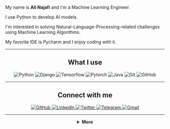 My name is **Ali Najafi** and I'm a Machine Learning Engineer.

I use Python to develop AI models.

I'm interested in solving Natural-Language-Processing-related challenges using Machine Learning Algorithms.

My favorite IDE is Pycharm and I enjoy coding with it.

---

<h2 align="center">What I use</h2>

<p align="center">
    <img src="https://img.shields.io/badge/-PYTHON-777BB4?style=for-the-badge&logo=python&logoColor=white" alt="Python">
    <img src="https://img.shields.io/badge/-DJANGO-007BB4?style=for-the-badge&logo=django&logoColor=white" alt="Django">
    <img src="https://img.shields.io/badge/-TENSORFLOW-e67e22?style=for-the-badge&logo=tensorflow&logoColor=white" alt="Tensorflow">
    <img src="https://img.shields.io/badge/-PYTORCH-34495e?style=for-the-badge&logo=pytorch&logoColor=white" alt="Pytorch">
    <img src="https://img.shields.io/badge/-Java-005900?style=for-the-badge&logo=java&logoColor=white" alt="Java">
    <img src="https://img.shields.io/badge/-Git-F05032?style=for-the-badge&logo=git&logoColor=white" alt="Git">
    <img src="https://img.shields.io/badge/-Github-181717?style=for-the-badge&logo=github&logoColor=white" alt="GitHub">
    
</p>


---

<h2 align="center">Connect with me</h2>

<p align="center">
    <a href="https://github.com/alinajafi1998" target="_blank">
        <img src="https://img.shields.io/badge/-Github-181717?&logo=github&logoColor=white&style=for-the-badge" alt="GitHub">
    </a>
    <a href="https://www.linkedin.com/in/najafi-ali1998/" target="_blank">
        <img src="https://img.shields.io/badge/-LinkedIn-0077B5?logo=linkedin&logoColor=white&style=for-the-badge" alt="LinkedIn">
    </a>
    <a href="https://twitter.com/CoderLone" target="_blank">
        <img src="https://img.shields.io/badge/-Twitter-1da1f2?logo=twitter&logoColor=white&style=for-the-badge" alt="Twitter">
    </a>
    <a href="https://t.me/TheLoneCoder" target="_blank">
        <img src="https://img.shields.io/badge/-Telegram-2CA5E0?logo=telegram&logoColor=white&style=for-the-badge" alt="Telegram">
    </a>
    <a href="mailto:najafi1998ali@gmail.com" target="_blank">
        <img src="https://img.shields.io/badge/-Gmail-D14836?logo=gmail&logoColor=white&style=for-the-badge" alt="Gmail">
    </a>
</p>

---

<details align="center">
    <summary>
        <b>More</b><br>
    </summary>
    <br>
    <p>
        <img  height="180em" align="center" src="https://github-readme-stats.vercel.app/api?username=alinajafi1998&show_icons=true&theme=vue"/>
        <img  height="180em" align="center" src="https://github-readme-stats.vercel.app/api/top-langs?username=alinajafi1998&layout=compact&theme=vue" />
    </p>
    <p>
        <img align="center" src="https://github-profile-trophy.vercel.app/?username=alinajafi1998" />
    </p>

  
  



</details>
